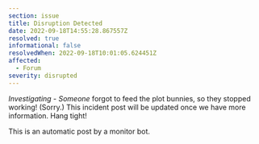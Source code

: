 ```yaml
---
section: issue
title: Disruption Detected
date: 2022-09-18T14:55:28.867557Z
resolved: true
informational: false
resolvedWhen: 2022-09-18T10:01:05.624451Z
affected:
  - Forum
severity: disrupted
---
```

*Investigating* - _Someone_ forgot to feed the plot bunnies, so they stopped working! (Sorry.) This incident post will be updated once we have more information. Hang tight!

This is an automatic post by a monitor bot.
        